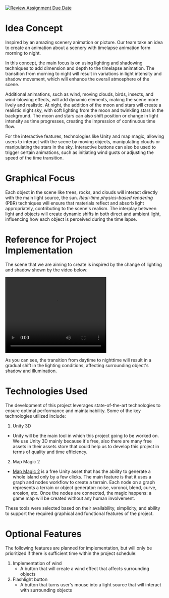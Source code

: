 [![Review Assignment Due Date](https://classroom.github.com/assets/deadline-readme-button-22041afd0340ce965d47ae6ef1cefeee28c7c493a6346c4f15d667ab976d596c.svg)](https://classroom.github.com/a/ZUtYscbQ)

# Idea Concept
Inspired by an amazing scenery animation or picture. Our team take an idea to create an animation about a scenery with timelapse animation form morning to night.

In this concept, the main focus is on using lighting and shadowing techniques to add dimension and depth to the timelapse animation. The transition from morning to night will result in variations in light intensity and shadow movement, which will enhance the overall atmosphere of the scene. 

Additional animations, such as wind, moving clouds, birds, insects, and wind-blowing effects, will add dynamic elements, making the scene more lively and realistic. At night, the addition of the moon and stars will create a realistic night sky, with soft lighting from the moon and twinkling stars in the background. The moon and stars can also shift position or change in light intensity as time progresses, creating the impression of continuous time flow.

For the interactive features, technologies like Unity and map magic, allowing users to interact with the scene by moving objects, manipulating clouds or manipulating the stars in the sky. Interactive buttons can also be used to trigger certain animations, such as initiating wind gusts or adjusting the speed of the time transition.

# Graphical Focus
Each object in the scene like trees, rocks, and clouds will interact directly with the main light source, the sun. _Real-time physics-based rendering_ (PBR) techniques will ensure that materials reflect and absorb light appropriately, contributing to the scene's realism. The interplay between light and objects will create dynamic shifts in both direct and ambient light, influencing how each object is perceived during the time lapse.

# Reference for Project Implementation

  The scene that we are aiming to create is inspired by the change of lighting and shadow shown by the video below:

  <video width="320" height="240" controls>
  <source src="./assets/Final Project Overview/overview.mp4" type="video/mp4">
</video>

  As you can see, the transition from daytime to nighttime will result in a gradual shift in the lighting conditions, affecting surrounding object's shadow and illumination. 

# Technologies Used
  The development of this project leverages state-of-the-art technologies to ensure optimal performance and maintainability. Some of the key technologies utilized include:

  1. Unity 3D
  - Unity will be the main tool in which this project going to be worked on. We use Unity 3D mainly because it's free, also there are many free assets in their assets store that could help us to develop this project in terms of quality and time efficiency.

  2. Map Magic 2
  - [Map Magic 2](https://assetstore.unity.com/packages/tools/terrain/mapmagic-2-165180#description) is a free Unity asset that has the ability to generate a whole island only by a few clicks. The main feature is that it uses a graph and nodes workflow to create a terrain. Each node on a graph represents a terrain or object generator: noise, voronoi, blend, curve, erosion, etc. Once the nodes are connected, the magic happens: a game map will be created without any human involvement.

  These tools were selected based on their availability, simplicity, and ability to support the required graphical and functional features of the project.


# Optional Features

  The following features are planned for implementation, but will only be prioritized if there is sufficient time within the project schedule:

  1. Implementation of wind
     -  A button that will create a wind effect that affects surrounding objects
  2. Flashlight button
     - A button that turns user's mouse into a light source that will interact with surrounding objects 

